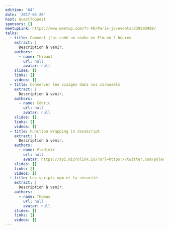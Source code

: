 ```yaml
---
edition: '64'
date: '2017-04-26'
host: GuestToGuest
sponsors: []
meetupLink: https://www.meetup.com/fr-FR/Paris-js/events/239292908/
talks:
  - title: Comment j'ai codé un snake en Elm en 2 heures
    extract: |
      Description à venir.
    authors:
      - name: Thibaut
        url: null
        avatar: null
    slides: []
    links: []
    videos: []
  - title: Conserver les visages dans vos carousels
    extract: |
      Description à venir.
    authors:
      - name: Cédric
        url: null
        avatar: null
    slides: []
    links: []
    videos: []
  - title: Function wrapping in JavaScript
    extract: |
      Description à venir.
    authors:
      - name: Vladimir
        url: null
        avatar: https://api.microlink.io/?url=https://twitter.com/poledesfetes&amps;embed=image.url
    slides: []
    links: []
    videos: []
  - title: Les scripts npm et la sécurité
    extract: |
      Description à venir.
    authors:
      - name: Thomas
        url: null
        avatar: null
    slides: []
    links: []
    videos: []
---
```

